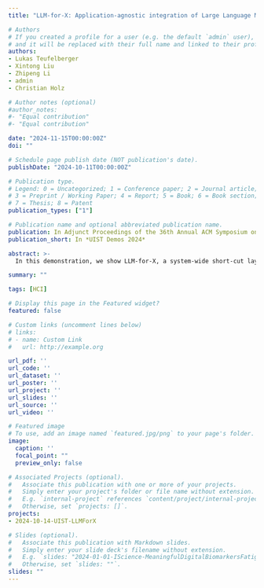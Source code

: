```yaml
---
title: "LLM-for-X: Application-agnostic integration of Large Language Models to Support Personal Writing Workflows"

# Authors
# If you created a profile for a user (e.g. the default `admin` user), write the username (folder name) here 
# and it will be replaced with their full name and linked to their profile.
authors:
- Lukas Teufelberger
- Xintong Liu
- Zhipeng Li
- admin
- Christian Holz

# Author notes (optional)
#author_notes:
#- "Equal contribution"
#- "Equal contribution"

date: "2024-11-15T00:00:00Z"
doi: ""

# Schedule page publish date (NOT publication's date).
publishDate: "2024-10-11T00:00:00Z"

# Publication type.
# Legend: 0 = Uncategorized; 1 = Conference paper; 2 = Journal article;
# 3 = Preprint / Working Paper; 4 = Report; 5 = Book; 6 = Book section;
# 7 = Thesis; 8 = Patent
publication_types: ["1"]

# Publication name and optional abbreviated publication name.
publication: In Adjunct Proceedings of the 36th Annual ACM Symposium on User Interface Software and Technology
publication_short: In *UIST Demos 2024*

abstract: >-
  In this demonstration, we show LLM-for-X, a system-wide short-cut layer that connects any application to backend LLM support through a lightweight popup dialog. LLM-for-X provides users with quick and easy-to-use LLM assistance without context switching to support writing and reading tasks. We show the use of LLM-for-X across several applications, such as Microsoft Office, VSCode, and Adobe Acrobat, which our tool seamlessly connects to the backends of OpenAI ChatGPT and Google Gemini. We also demonstrate the use of our system inside web apps such as Overleaf.

summary: ""

tags: [HCI]

# Display this page in the Featured widget?
featured: false

# Custom links (uncomment lines below)
# links:
# - name: Custom Link
#   url: http://example.org

url_pdf: ''
url_code: ''
url_dataset: ''
url_poster: ''
url_project: ''
url_slides: ''
url_source: ''
url_video: ''

# Featured image
# To use, add an image named `featured.jpg/png` to your page's folder. 
image:
  caption: ''
  focal_point: ""
  preview_only: false

# Associated Projects (optional).
#   Associate this publication with one or more of your projects.
#   Simply enter your project's folder or file name without extension.
#   E.g. `internal-project` references `content/project/internal-project/index.md`.
#   Otherwise, set `projects: []`.
projects:
- 2024-10-14-UIST-LLMForX

# Slides (optional).
#   Associate this publication with Markdown slides.
#   Simply enter your slide deck's filename without extension.
#   E.g. `slides: "2024-01-01-IScience-MeaningfulDigitalBiomarkersFatigue"` references `content/slides/2024-01-01-IScience-MeaningfulDigitalBiomarkersFatigue/index.md`.
#   Otherwise, set `slides: ""`.
slides: ""
---
```


